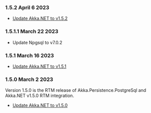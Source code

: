 ### 1.5.2 April 6 2023 ###

* [Update Akka.NET to v1.5.2](https://github.com/akkadotnet/akka.net/releases/tag/1.5.2)

### 1.5.1.1 March 22 2023 ###

* Update Npgsql to v7.0.2

### 1.5.1 March 16 2023 ###

* [Update Akka.NET to v1.5.1](https://github.com/akkadotnet/akka.net/releases/tag/1.5.1)

### 1.5.0 March 2 2023 ###

Version 1.5.0 is the RTM release of Akka.Persistence.PostgreSql and Akka.NET v1.5.0 RTM integration.

* [Update Akka.NET to v1.5.0](https://github.com/akkadotnet/akka.net/releases/tag/1.5.0)
